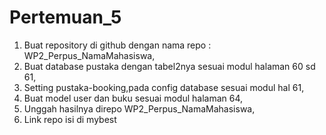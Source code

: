# Pertemuan_5
1. Buat repository di github dengan nama repo : WP2_Perpus_NamaMahasiswa, 
2. Buat database pustaka dengan tabel2nya sesuai modul halaman 60 sd 61,
3. Setting pustaka-booking,pada config database sesuai modul hal 61, 
4. Buat model user dan buku sesuai modul halaman 64, 
5. Unggah hasilnya direpo WP2_Perpus_NamaMahasiswa, 
6. Link repo isi di mybest
